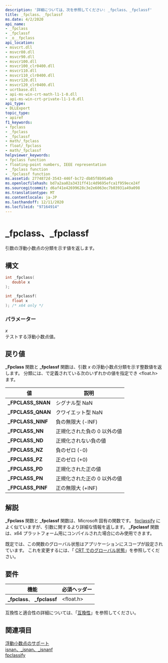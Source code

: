 ```yaml
---
description: '詳細については、次を参照してください: _fpclass、_fpclassf'
title: _fpclass、_fpclassf
ms.date: 4/2/2020
api_name:
- _fpclass
- _fpclassf
- _o__fpclass
api_location:
- msvcrt.dll
- msvcr80.dll
- msvcr90.dll
- msvcr100.dll
- msvcr100_clr0400.dll
- msvcr110.dll
- msvcr110_clr0400.dll
- msvcr120.dll
- msvcr120_clr0400.dll
- ucrtbase.dll
- api-ms-win-crt-math-l1-1-0.dll
- api-ms-win-crt-private-l1-1-0.dll
api_type:
- DLLExport
topic_type:
- apiref
f1_keywords:
- fpclass
- _fpclass
- _fpclassf
- math/_fpclass
- float/_fpclass
- math/_fpclassf
helpviewer_keywords:
- fpclass function
- floating-point numbers, IEEE representation
- _fpclass function
- _fpclassf function
ms.assetid: 2774872d-3543-446f-bc72-db85f8b95a6b
ms.openlocfilehash: bd7a2aa02a3431ff41c4d9695efca1f959ece24f
ms.sourcegitcommit: d6af41e42699628c3e2e6063ec7b03931a49a098
ms.translationtype: MT
ms.contentlocale: ja-JP
ms.lasthandoff: 12/11/2020
ms.locfileid: "97164914"
---
```

# <a name="_fpclass-_fpclassf"></a>_fpclass、_fpclassf

引数の浮動小数点の分類を示す値を返します。

## <a name="syntax"></a>構文

```C
int _fpclass(
   double x
);

int _fpclassf(
   float x
); /* x64 only */
```

### <a name="parameters"></a>パラメーター

*x*<br/>
テストする浮動小数点値。

## <a name="return-value"></a>戻り値

**_Fpclass** 関数と **_fpclassf** 関数は、引数 *x* の浮動小数点分類を示す整数値を返します。 分類には、で定義されている次のいずれかの値を指定でき \<float.h> ます。

|値|説明|
|-----------|-----------------|
|**_FPCLASS_SNAN**|シグナル型 NaN|
|**_FPCLASS_QNAN**|クワイエット型 NaN|
|**_FPCLASS_NINF**|負の無限大 (-INF)|
|**_FPCLASS_NN**|正規化された負の 0 以外の値|
|**_FPCLASS_ND**|正規化されない負の値|
|**_FPCLASS_NZ**|負のゼロ (-0)|
|**_FPCLASS_PZ**|正のゼロ (+0)|
|**_FPCLASS_PD**|正規化された正の値|
|**_FPCLASS_PN**|正規化された正の 0 以外の値|
|**_FPCLASS_PINF**|正の無限大 (+INF)|

## <a name="remarks"></a>解説

**_Fpclass** 関数と **_fpclassf** 関数は、Microsoft 固有の関数です。 [fpclassify](fpclassify.md) によく似ていますが、引数に関するより詳細な情報を返します。 **_Fpclassf** 関数は、x64 プラットフォーム用にコンパイルされた場合にのみ使用できます。

既定では、この関数のグローバル状態はアプリケーションにスコープが設定されています。 これを変更するには、「 [CRT でのグローバル状態](../global-state.md)」を参照してください。

## <a name="requirements"></a>要件

|機能|必須ヘッダー|
|--------------|---------------------|
|**_fpclass**、 **_fpclassf**|\<float.h>|

互換性と適合性の詳細については、「[互換性](../../c-runtime-library/compatibility.md)」を参照してください。

## <a name="see-also"></a>関連項目

[浮動小数点のサポート](../../c-runtime-library/floating-point-support.md)<br/>
[isnan、_isnan、_isnanf](isnan-isnan-isnanf.md)<br/>
[fpclassify](fpclassify.md)<br/>
